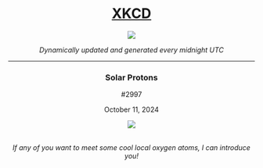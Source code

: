 
<h1 align="center"><a href="https://xkcd.com">XKCD</a></h1>
<div align="center">
    <img src="https://img.shields.io/github/last-commit/ShashashankThakur/XKCD?label=last%20updated" />
</div>

<p align="center"><i>Dynamically updated and generated every midnight UTC</i></p>
<hr>
<div align="center">
    <h3><strong>Solar Protons</strong></h3>
    <p>#2997</p>
    <p>October 11, 2024</p>
    <img src="https://imgs.xkcd.com/comics/solar_protons.png">
    <br></br>
    <p><i>If any of you want to meet some cool local oxygen atoms, I can introduce you!</i></p>
</div>
